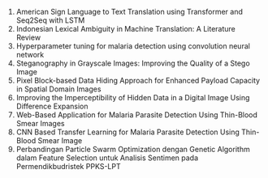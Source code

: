 1. American Sign Language to Text Translation using Transformer and Seq2Seq with LSTM
2. Indonesian Lexical Ambiguity in Machine Translation: A Literature Review
3. Hyperparameter tuning for malaria detection using convolution neural network
4. Steganography in Grayscale Images: Improving the Quality of a Stego Image
5. Pixel Block-based Data Hiding Approach for Enhanced Payload Capacity in Spatial Domain Images
6. Improving the Imperceptibility of Hidden Data in a Digital Image Using Difference Expansion
7. Web-Based Application for Malaria Parasite Detection Using Thin-Blood Smear Images
8. CNN Based Transfer Learning for Malaria Parasite Detection Using Thin-Blood Smear Image
9. Perbandingan Particle Swarm Optimization dengan Genetic Algorithm dalam Feature Selection untuk Analisis Sentimen pada Permendikbudristek PPKS-LPT
